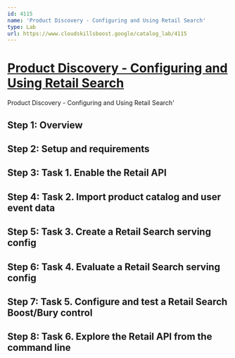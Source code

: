 ```yaml
---
id: 4115
name: 'Product Discovery - Configuring and Using Retail Search'
type: Lab
url: https://www.cloudskillsboost.google/catalog_lab/4115
---
```


# [Product Discovery - Configuring and Using Retail Search](https://www.cloudskillsboost.google/catalog_lab/4115)

Product Discovery - Configuring and Using Retail Search'

## Step 1: Overview

## Step 2: Setup and requirements

## Step 3: Task 1. Enable the Retail API

## Step 4: Task 2. Import product catalog and user event data

## Step 5: Task 3. Create a Retail Search serving config

## Step 6: Task 4. Evaluate a Retail Search serving config

## Step 7: Task 5. Configure and test a Retail Search Boost/Bury control

## Step 8: Task 6. Explore the Retail API from the command line
